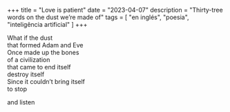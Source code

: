 +++
title = "Love is patient"
date = "2023-04-07"
description = "Thirty-tree words on the dust we’re made of"
tags = [
    "en inglés", "poesia", "inteligência artificial"
]
+++

What if the dust  
that formed Adam and Eve  
Once made up the bones  
of a civilization  
that came to end itself  
destroy itself  
Since it couldn’t bring itself  
to stop  


and listen
